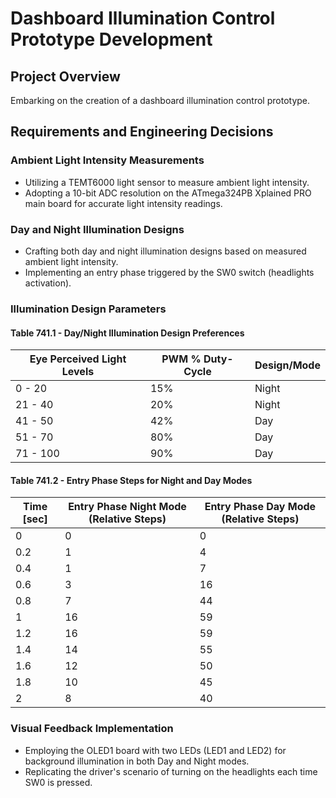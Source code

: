 # Dashboard Illumination Control Prototype Development

## Project Overview

Embarking on the creation of a dashboard illumination control prototype. 

## Requirements and Engineering Decisions

### Ambient Light Intensity Measurements

- Utilizing a TEMT6000 light sensor to measure ambient light intensity.
- Adopting a 10-bit ADC resolution on the ATmega324PB Xplained PRO main board for accurate light intensity readings.

### Day and Night Illumination Designs

- Crafting both day and night illumination designs based on measured ambient light intensity.
- Implementing an entry phase triggered by the SW0 switch (headlights activation).

### Illumination Design Parameters

#### Table 741.1 - Day/Night Illumination Design Preferences

| Eye Perceived Light Levels | PWM % Duty-Cycle | Design/Mode |
|---------------------------|------------------|-------------|
| 0 - 20                    | 15%              | Night       |
| 21 - 40                   | 20%              | Night       |
| 41 - 50                   | 42%              | Day         |
| 51 - 70                   | 80%              | Day         |
| 71 - 100                  | 90%              | Day         |

#### Table 741.2 - Entry Phase Steps for Night and Day Modes

| Time [sec] | Entry Phase Night Mode (Relative Steps) | Entry Phase Day Mode (Relative Steps) |
|------------|-----------------------------------------|---------------------------------------|
| 0          | 0                                       | 0                                     |
| 0.2        | 1                                       | 4                                     |
| 0.4        | 1                                       | 7                                     |
| 0.6        | 3                                       | 16                                    |
| 0.8        | 7                                       | 44                                    |
| 1          | 16                                      | 59                                    |
| 1.2        | 16                                      | 59                                    |
| 1.4        | 14                                      | 55                                    |
| 1.6        | 12                                      | 50                                    |
| 1.8        | 10                                      | 45                                    |
| 2          | 8                                       | 40                                    |

### Visual Feedback Implementation

- Employing the OLED1 board with two LEDs (LED1 and LED2) for background illumination in both Day and Night modes.
- Replicating the driver's scenario of turning on the headlights each time SW0 is pressed.
